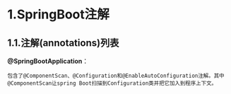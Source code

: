 # 1.SpringBoot注解

## 1.1.**注解\(annotations\)列表**

**@SpringBootApplication**：

```
包含了@ComponentScan、@Configuration和@EnableAutoConfiguration注解。其中@ComponentScan让spring Boot扫描到Configuration类并把它加入到程序上下文。
```



